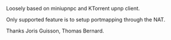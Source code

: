 Loosely based on miniupnpc and KTorrent upnp client.

Only supported feature is to setup portmapping through the NAT.

Thanks Joris Guisson, Thomas Bernard.

